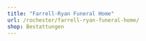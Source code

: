 ```yaml
---
title: "Farrell-Ryan Funeral Home"
url: /rochester/farrell-ryan-funeral-home/
shop: Bestattungen
---
```

